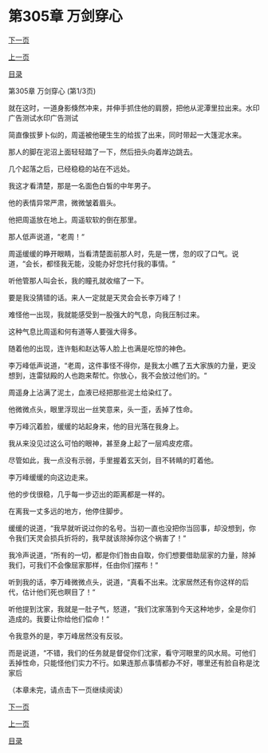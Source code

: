 <h1>第305章    万剑穿心</h1>
            <div><p><a href="./913_%E7%AC%AC305%E7%AB%A0_%E4%B8%87%E5%89%91%E7%A9%BF%E5%BF%83.md">下一页</a></p><p><a href="./911_%E7%AC%AC304%E7%AB%A0_%E6%B0%94%E5%8A%BF%E5%A6%82%E8%99%B9.md">上一页</a></p><p><a href="../">目录</a></p></div>
            <div><p>第305章    万剑穿心 (第1/3页)</p><p>就在这时，一道身影倏然冲来，并伸手抓住他的肩膀，把他从泥潭里拉出来。水印广告测试水印广告测试</p><p>简直像拔萝卜似的，周遥被他硬生生的给拔了出来，同时带起一大篷泥水来。</p><p>那人的脚在泥沼上面轻轻踏了一下，然后扭头向着岸边跳去。</p><p>几个起落之后，已经稳稳的站在不远处。</p><p>我这才看清楚，那是一名面色白皙的中年男子。</p><p>他的表情异常严肃，微微皱着眉头。</p><p>他把周遥放在地上。周遥软软的倒在那里。</p><p>那人低声说道，“老周！“</p><p>周遥缓缓的睁开眼睛，当看清楚面前那人时，先是一愣，忽的叹了口气。说道，“会长，都怪我无能，没能办好您托付我的事情。“</p><p>听他管那人叫会长，我的瞳孔就收缩了一下。</p><p>要是我没猜错的话。来人一定就是天灵会会长李万峰了！</p><p>难怪他一出现，我就能感受到一股强大的气息，向我压制过来。</p><p>这种气息比周遥和何有道等人要强大得多。</p><p>随着他的出现，连许魁和赵达等人脸上也满是吃惊的神色。</p><p>李万峰低声说道，“老周，这件事怪不得你，是我太小瞧了五大家族的力量，更没想到，连雷狱殿的人也跑来帮忙。你放心，我不会放过他们的。“</p><p>周遥身上沾满了泥土，血液已经把那些泥土给染红了。</p><p>他微微点头，眼里浮现出一丝笑意来，头一歪，丢掉了性命。</p><p>李万峰沉着脸，缓缓的站起身来，他的目光落在我身上。</p><p>我从来没见过这么可怕的眼神，甚至身上起了一层鸡皮疙瘩。</p><p>尽管如此，我一点没有示弱，手里握着玄天剑，目不转睛的盯着他。</p><p>李万峰缓缓的向这边走来。</p><p>他的步伐很稳，几乎每一步迈出的距离都是一样的。</p><p>在离我一丈多远的地方，他停住脚步。</p><p>缓缓的说道，“我早就听说过你的名号。当初一直也没把你当回事，却没想到，你令我们天灵会损兵折将的，我早就该除掉你这个祸害了！“</p><p>我冷声说道，“所有的一切，都是你们咎由自取，你们想要借助屈家的力量，除掉我们，可我们不会像屈家那样，任由你们摆布！“</p><p>听到我的话，李万峰微微点头，说道，“真看不出来。沈家居然还有你这样的后代，估计他们死也瞑目了！“</p><p>听他提到沈家，我就是一肚子气，怒道，“我们沈家落到今天这种地步，全是你们造成的。我要让你给他们偿命！“</p><p>令我意外的是，李万峰居然没有反驳。</p><p>而是说道，“不错，我们的任务就是督促你们沈家，看守河眼里的风水局。可他们丢掉性命，只能怪他们实力不行。如果连那点事情都办不好，哪里还有脸自称是沈家后</p><p>（本章未完，请点击下一页继续阅读）</p></div>
            <div><p><a href="./913_%E7%AC%AC305%E7%AB%A0_%E4%B8%87%E5%89%91%E7%A9%BF%E5%BF%83.md">下一页</a></p><p><a href="./911_%E7%AC%AC304%E7%AB%A0_%E6%B0%94%E5%8A%BF%E5%A6%82%E8%99%B9.md">上一页</a></p><p><a href="../">目录</a></p></div>